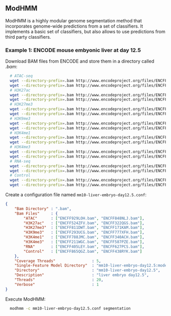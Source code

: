 ## ModHMM

ModHMM is a highly modular genome segmentation method that incorporates genome-wide predictions from a set of classifiers. It implements a basic set of classifiers, but also allows to use predictions from third party classifiers.

### Example 1: ENCODE mouse embyonic liver at day 12.5

Download BAM files from ENCODE and store them in a directory called *.bam*:
```sh
  # ATAC-seq
  wget --directory-prefix=.bam http://www.encodeproject.org/files/ENCFF929LOH/@@download/ENCFF929LOH.bam
  wget --directory-prefix=.bam http://www.encodeproject.org/files/ENCFF929LOH/@@download/ENCFF848NLJ.bam
  # H3K27ac
  wget --directory-prefix=.bam http://www.encodeproject.org/files/ENCFF929LOH/@@download/ENCFF524ZFV.bam
  wget --directory-prefix=.bam http://www.encodeproject.org/files/ENCFF929LOH/@@download/ENCFF322QGS.bam
  # H3K27me3
  wget --directory-prefix=.bam http://www.encodeproject.org/files/ENCFF929LOH/@@download/ENCFF811DWT.bam
  wget --directory-prefix=.bam http://www.encodeproject.org/files/ENCFF929LOH/@@download/ENCFF171KAM.bam
  # H3K9me3
  wget --directory-prefix=.bam http://www.encodeproject.org/files/ENCFF929LOH/@@download/ENCFF293UCG.bam
  wget --directory-prefix=.bam http://www.encodeproject.org/files/ENCFF929LOH/@@download/ENCFF777XFH.bam
  # H3K4me1
  wget --directory-prefix=.bam http://www.encodeproject.org/files/ENCFF929LOH/@@download/ENCFF788JMC.bam
  wget --directory-prefix=.bam http://www.encodeproject.org/files/ENCFF929LOH/@@download/ENCFF340ACH.bam
  # H3K4me3
  wget --directory-prefix=.bam http://www.encodeproject.org/files/ENCFF929LOH/@@download/ENCFF211WGC.bam
  wget --directory-prefix=.bam http://www.encodeproject.org/files/ENCFF929LOH/@@download/ENCFF587PZE.bam
  # RNA-seq
  wget --directory-prefix=.bam http://www.encodeproject.org/files/ENCFF929LOH/@@download/ENCFF405LEY.bam
  wget --directory-prefix=.bam http://www.encodeproject.org/files/ENCFF929LOH/@@download/ENCFF627PCS.bam
  # Control
  wget --directory-prefix=.bam http://www.encodeproject.org/files/ENCFF929LOH/@@download/ENCFF865QGZ.bam
  wget --directory-prefix=.bam http://www.encodeproject.org/files/ENCFF929LOH/@@download/ENCFF438RYK.bam
```

Create a configuration file named `mm10-liver-embryo-day12.5.conf`:
```json
{
    "Bam Directory" : ".bam",
    "Bam Files"     : {
        "ATAC"      : ["ENCFF929LOH.bam", "ENCFF848NLJ.bam"],
        "H3K27ac"   : ["ENCFF524ZFV.bam", "ENCFF322QGS.bam"],
        "H3K27me3"  : ["ENCFF811DWT.bam", "ENCFF171KAM.bam"],
        "H3K9me3"   : ["ENCFF293UCG.bam", "ENCFF777XFH.bam"],
        "H3K4me1"   : ["ENCFF788JMC.bam", "ENCFF340ACH.bam"],
        "H3K4me3"   : ["ENCFF211WGC.bam", "ENCFF587PZE.bam"],
        "RNA"       : ["ENCFF405LEY.bam", "ENCFF627PCS.bam"],
        "Control"   : ["ENCFF865QGZ.bam", "ENCFF438RYK.bam"]
    },
    "Coverage Threads"                : 5,
    "Single-Feature Model Directory"  : "mm10-liver-embryo-day12.5:models",
    "Directory"                       : "mm10-liver-embryo-day12.5",
    "Description"                     : "liver embryo day12.5",
    "Threads"                         : 20,
    "Verbose"                         : 1
}
```

Execute ModHMM:
```sh
  modhmm -c mm10-liver-embryo-day12.5.conf segmentation
```
